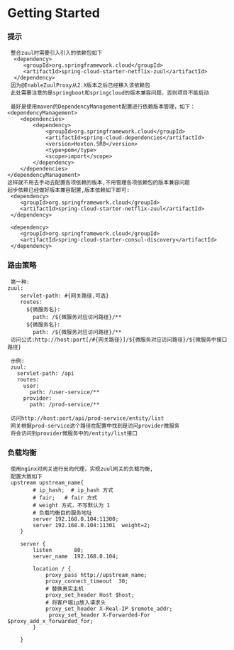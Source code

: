 # Getting Started

### 提示
     整合zuul时需要引入引入的依赖包如下
      <dependency>
         <groupId>org.springframework.cloud</groupId>
         <artifactId>spring-cloud-starter-netflix-zuul</artifactId>
      </dependency>
     因为@EnableZuulProxy从2.X版本之后已经移入该依赖包
     此处需要注意的是springboot和springcloud的版本兼容问题，否则项目不能启动
     
     最好是使用maven的DependencyManagement配置进行依赖版本管理，如下：
    <dependencyManagement>
        <dependencies>
            <dependency>
                <groupId>org.springframework.cloud</groupId>
                <artifactId>spring-cloud-dependencies</artifactId>
                <version>Hoxton.SR8</version>
                <type>pom</type>
                <scope>import</scope>
            </dependency>
        </dependencies>
    </dependencyManagement>
    这样就不用去手动去配置各项依赖的版本,不用管理各项依赖包的版本兼容问题
    起步依赖已经做好版本兼容配置,版本依赖如下即可:
     <dependency>
        <groupId>org.springframework.cloud</groupId>
        <artifactId>spring-cloud-starter-netflix-zuul</artifactId>
     </dependency>

     <dependency>
        <groupId>org.springframework.cloud</groupId>
        <artifactId>spring-cloud-starter-consul-discovery</artifactId>
     </dependency>
     
### 路由策略
     第一种:
    zuul:
        servlet-path: #{网关路径,可选}
        routes:
          ${微服务名}:
            path: /${微服务对应访问路径}/**
          ${微服务名}:
            path: /${微服务对应访问路径}/**
     访问公式:http://host:port[/#{网关路径}]/${微服务对应访问路径}/${微服务中接口路径}
     
     示例:
     zuul:
       servlet-path: /api
       routes:
         user:
           path: /user-service/**
         provider:
           path: /prod-service/**
    
     访问http://host:port/api/prod-service/entity/list
     网关根据prod-service这个路径在配置中找到是访问provider微服务
     将会访问到provider微服务中的/entity/list接口
 
### 负载均衡
     使用nginx对网关进行反向代理，实现zuul网关的负载均衡,
     配置大致如下
     upstream upstream_name{
     		# ip_hash;  # ip_hash 方式
     		# fair;   # fair 方式
     		# weight 方式，不写默认为 1
     		# 负载均衡目的服务地址 
     		server 192.168.0.104:11300;
     		server 192.168.0.104:11301  weight=2;
     	}
     	
     	server {
     		listen       80;
     		server_name  192.168.0.104;
     	
     		location / {
     			proxy_pass http://upstream_name;
     			proxy_connect_timeout  30;
     			# 替换真实主机
     			proxy_set_header Host $host;
     			# 将客户端ip放入请求头
     			proxy_set_header X-Real-IP $remote_addr;
                 proxy_set_header X-Forwarded-For $proxy_add_x_forwarded_for;
     		}
     
     	}